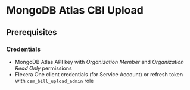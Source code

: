 # MongoDB Atlas CBI Upload

## Prerequisites

### Credentials

* MongoDB Atlas API key with *Organization Member* and *Organization Read Only* permissions
* Flexera One client credentials (for Service Account) or refresh token with `csm_bill_upload_admin` role
